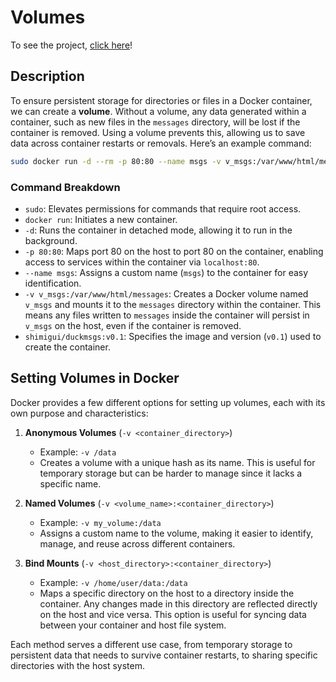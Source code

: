 # Volumes
To see the project, [click here](./volumes)!

## Description
To ensure persistent storage for directories or files in a Docker container, we can create a **volume**. Without a volume, any data generated within a container, such as new files in the `messages` directory, will be lost if the container is removed. Using a volume prevents this, allowing us to save data across container restarts or removals. Here’s an example command:

```bash
sudo docker run -d --rm -p 80:80 --name msgs -v v_msgs:/var/www/html/messages shimigui/duckmsgs:v0.1
```

### Command Breakdown

- `sudo`: Elevates permissions for commands that require root access.
- `docker run`: Initiates a new container.
- `-d`: Runs the container in detached mode, allowing it to run in the background.
- `-p 80:80`: Maps port 80 on the host to port 80 on the container, enabling access to services within the container via `localhost:80`.
- `--name msgs`: Assigns a custom name (`msgs`) to the container for easy identification.
- `-v v_msgs:/var/www/html/messages`: Creates a Docker volume named `v_msgs` and mounts it to the `messages` directory within the container. This means any files written to `messages` inside the container will persist in `v_msgs` on the host, even if the container is removed.
- `shimigui/duckmsgs:v0.1`: Specifies the image and version (`v0.1`) used to create the container.

## Setting Volumes in Docker

Docker provides a few different options for setting up volumes, each with its own purpose and characteristics:

1. **Anonymous Volumes** (`-v <container_directory>`)
   - Example: `-v /data`
   - Creates a volume with a unique hash as its name. This is useful for temporary storage but can be harder to manage since it lacks a specific name.

2. **Named Volumes** (`-v <volume_name>:<container_directory>`)
   - Example: `-v my_volume:/data`
   - Assigns a custom name to the volume, making it easier to identify, manage, and reuse across different containers.

3. **Bind Mounts** (`-v <host_directory>:<container_directory>`)
   - Example: `-v /home/user/data:/data`
   - Maps a specific directory on the host to a directory inside the container. Any changes made in this directory are reflected directly on the host and vice versa. This option is useful for syncing data between your container and host file system.

Each method serves a different use case, from temporary storage to persistent data that needs to survive container restarts, to sharing specific directories with the host system.